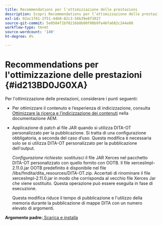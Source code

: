 ```yaml
---
title: Recommendations per l'ottimizzazione delle prestazioni
description: Scopri Recommendations per l’ottimizzazione delle prestazioni
exl-id: 92ac1f81-2f51-44b0-82c3-56b39e8f3027
source-git-commit: 5e0584f1bf0216b8b00f00b9fe46fa682c244e08
workflow-type: tm+mt
source-wordcount: '149'
ht-degree: 0%

---
```


# Recommendations per l&#39;ottimizzazione delle prestazioni {#id213BD0JG0XA}

Per l&#39;ottimizzazione delle prestazioni, considerare i punti seguenti:

- Per ottimizzare il contenuto e l’esperienza di indicizzazione, consulta [Ottimizzare la ricerca e l’indicizzazione dei contenuti](https://experienceleague.adobe.com/docs/experience-manager-cloud-service/operations/indexing.html?lang=it) nella documentazione AEM.

- Applicazione di patch al file JAR quando si utilizza DITA-OT personalizzato per la pubblicazione. Si tratta di una configurazione obbligatoria, a seconda del caso d’uso. Questa modifica è necessaria solo se si utilizza DITA-OT personalizzato per la pubblicazione dell&#39;output.

  *Configurazione richiesta*: sostituisci il file JAR Xerces nel pacchetto DITA-OT personalizzato con quello fornito con OOTB. Il file xercesImpl-2.11.0.jar OOTB predefinito è disponibile nel file /libs/fmdita/dita\_resources/DITA-OT.zip. Accertati di rinominare il file xercesImpl-2.11.0.jar in modo che corrisponda al vecchio file Xerces Jar che viene sostituito. Questa operazione può essere eseguita in fase di esecuzione.

  Questa modifica riduce il tempo di pubblicazione e l&#39;utilizzo della memoria durante la pubblicazione di mappe DITA con un numero elevato di argomenti.


**Argomento padre:**[ Scarica e installa](download-install.md)
